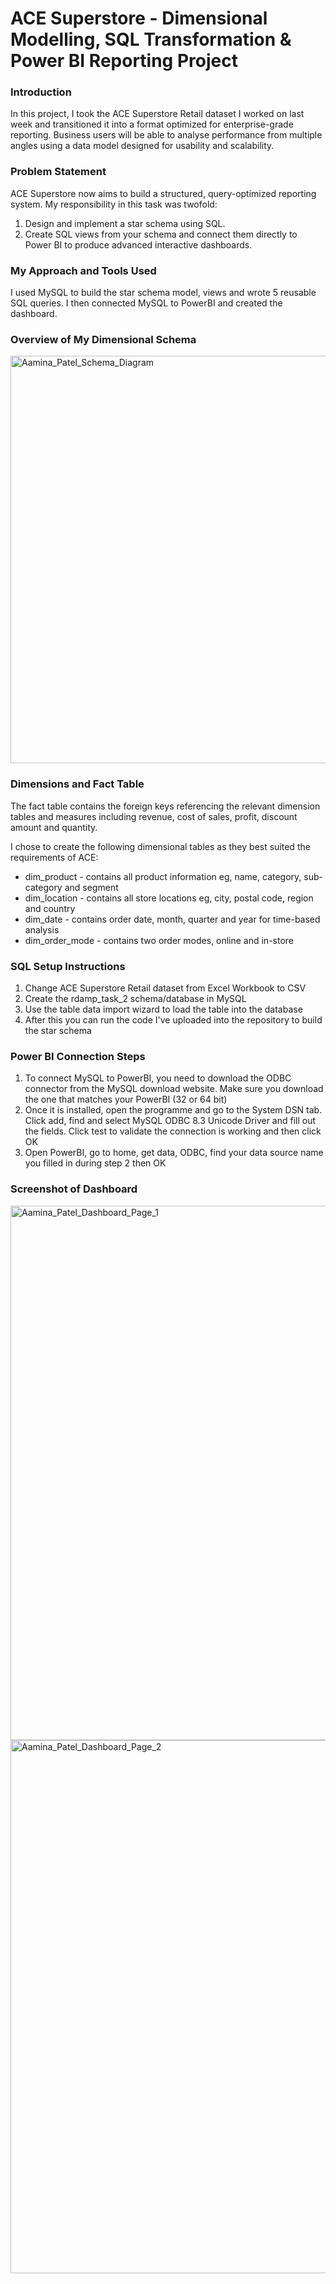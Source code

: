 # ACE Superstore - Dimensional Modelling, SQL Transformation & Power BI Reporting Project

### Introduction

In this project, I took the ACE Superstore Retail dataset I worked on last week and transitioned it into a format optimized for enterprise-grade reporting. Business users will be able to analyse performance from multiple angles using a data model designed for usability and scalability.

### Problem Statement

ACE Superstore now aims to build a structured, query-optimized reporting system. My responsibility in this task was twofold:
 
1. Design and implement a star schema using SQL.
2. Create SQL views from your schema and connect them directly to Power BI to produce advanced interactive dashboards.

### My Approach and Tools Used

I used MySQL to build the star schema model, views and wrote 5 reusable SQL queries. I then connected MySQL to PowerBI and created the dashboard.

### Overview of My Dimensional Schema 

<img width="1075" height="652" alt="Aamina_Patel_Schema_Diagram" src="https://github.com/user-attachments/assets/69ccf187-6b39-476c-8fbf-4d6e2a670280" />


### Dimensions and Fact Table

The fact table contains the foreign keys referencing the relevant dimension tables and measures including revenue, cost of sales, profit, discount amount and quantity. 

I chose to create the following dimensional tables as they best suited the requirements of ACE:
 - dim_product - contains all product information eg, name, category, sub-category and segment
 - dim_location - contains all store locations eg, city, postal code, region and country
 - dim_date - contains order date, month, quarter and year for time-based analysis
 - dim_order_mode - contains two order modes, online and in-store

### SQL Setup Instructions

1. Change ACE Superstore Retail dataset from Excel Workbook to CSV
2. Create the rdamp_task_2 schema/database in MySQL
3. Use the table data import wizard to load the table into the database
4. After this you can run the code I've uploaded into the repository to build the star schema

### Power BI Connection Steps

1. To connect MySQL to PowerBI, you need to download the ODBC connector from the MySQL download website. Make sure you download the one that matches your PowerBI (32 or 64 bit)
2. Once it is installed, open the programme and go to the System DSN tab. Click add, find and select MySQL ODBC 8.3 Unicode Driver and fill out the fields. Click test to validate the connection is working and then click OK
3. Open PowerBI, go to home, get data, ODBC, find your data source name you filled in during step 2 then OK

### Screenshot of Dashboard

<img width="1517" height="855" alt="Aamina_Patel_Dashboard_Page_1" src="https://github.com/user-attachments/assets/8e46d3ba-a1c3-4033-807a-c73f0f40dfa1" />



<img width="1517" height="853" alt="Aamina_Patel_Dashboard_Page_2" src="https://github.com/user-attachments/assets/daa3b653-fe7d-41d6-a512-149d3ed9af55" />
